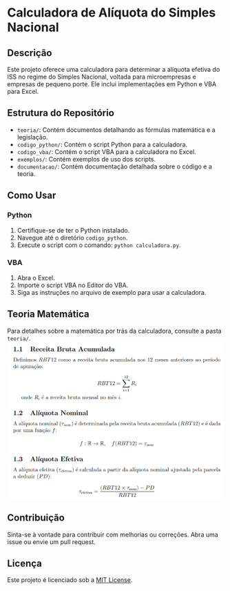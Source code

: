 # Calculadora de Alíquota do Simples Nacional

## Descrição

Este projeto oferece uma calculadora para determinar a alíquota efetiva do ISS no regime do Simples Nacional, voltada para microempresas e empresas de pequeno porte. Ele inclui implementações em Python e VBA para Excel.

## Estrutura do Repositório

- `teoria/`: Contém documentos detalhando as fórmulas matemática e a legislação.
- `codigo_python/`: Contém o script Python para a calculadora.
- `codigo_vba/`: Contém o script VBA para a calculadora no Excel.
- `exemplos/`: Contém exemplos de uso dos scripts.
- `documentacao/`: Contém documentação detalhada sobre o código e a teoria.

## Como Usar

### Python

1. Certifique-se de ter o Python instalado.
2. Navegue até o diretório `codigo_python`.
3. Execute o script com o comando: `python calculadora.py`.

### VBA

1. Abra o Excel.
2. Importe o script VBA no Editor do VBA.
3. Siga as instruções no arquivo de exemplo para usar a calculadora.

## Teoria Matemática

Para detalhes sobre a matemática por trás da calculadora, consulte a pasta `teoria/`. 
![Alt Text](teoria/Figure_1.png)


## Contribuição

Sinta-se à vontade para contribuir com melhorias ou correções. Abra uma issue ou envie um pull request.

## Licença

Este projeto é licenciado sob a [MIT License](LICENSE).
